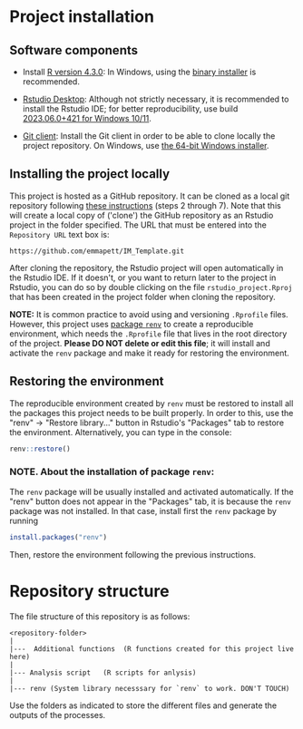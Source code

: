 

# Project installation

## Software components

-   Install [R version
    4.3.0](https://cran.rstudio.com/bin/windows/base/old/4.3.0/): In Windows,
    using the [binary
    installer](https://cran.rstudio.com/bin/windows/base/old/4.3.0/R-4.3.0-win.exe)
    is recommended.

-   [Rstudio
    Desktop](https://www.rstudio.com/products/rstudio/download/#download):
    Although not strictly necessary, it is recommended to install the Rstudio
    IDE; for better reproducibility, use build [2023.06.0+421 for Windows
    10/11](https://download1.rstudio.org/electron/windows/RStudio-2023.06.0-421.exe).

-   [Git client](https://git-scm.com/download): Install the Git client in order
    to be able to clone locally the project repository. On Windows, use [the
    64-bit Windows
    installer](https://github.com/git-for-windows/git/releases/download/v2.41.0.windows.1/Git-2.41.0-64-bit.exe).

## Installing the project locally

This project is hosted as a GitHub repository. It can be cloned as a local git
repository following [these
instructions](https://book.cds101.com/using-rstudio-server-to-clone-a-github-repo-as-a-new-project.html#step---2)
(steps 2 through 7). Note that this will create a local copy of ('clone') the
GitHub repository as an Rstudio project in the folder specified. The URL that
must be entered into the `Repository URL` text box is:

```         
https://github.com/emmapett/IM_Template.git
```

After cloning the repository, the Rstudio project will open automatically in the
Rstudio IDE. If it doesn't, or you want to return later to the project in
Rstudio, you can do so by double clicking on the file `rstudio_project.Rproj`
that has been created in the project folder when cloning the repository.

**NOTE:** It is common practice to avoid using and versioning `.Rprofile` files.
However, this project uses [package
`renv`](https://cran.r-project.org/package=renv) to create a reproducible
environment, which needs the `.Rprofile` file that lives in the root directory
of the project. **Please DO NOT delete or edit this file**; it will install and
activate the `renv` package and make it ready for restoring the environment.

## Restoring the environment

The reproducible environment created by `renv` must be restored to install all
the packages this project needs to be built properly. In order to this, use the
"renv" -\> "Restore library..." button in Rstudio's "Packages" tab to restore
the environment. Alternatively, you can type in the console:

``` r
renv::restore()
```

### NOTE. About the installation of package `renv`:

The `renv` package will be usually installed and activated automatically. If the
"renv" button does not appear in the "Packages" tab, it is because the `renv`
package was not installed. In that case, install first the `renv` package by
running

``` r
install.packages("renv")
```

Then, restore the environment following the previous instructions.

# Repository structure

The file structure of this repository is as follows:

```         
<repository-folder>
|
|---  Additional functions  (R functions created for this project live here)
|
|--- Analysis script   (R scripts for anlysis)
|
|--- renv (System library necesssary for `renv` to work. DON'T TOUCH)
```

Use the folders as indicated to store the different files and generate the
outputs of the processes.

